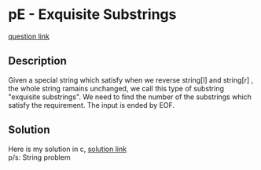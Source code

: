 # pE - Exquisite Substrings
[question link](https://140.114.85.195/problem/4)

## Description
Given a special string which satisfy when we reverse string[l] and string[r] , the whole string ramains unchanged, we call this type of substring "exquisite substrings". 
We need to find the number of the substrings which satisfy the requirement. The input is ended by EOF.

## Solution
Here is my solution in c, [solution link](https://github.com/SJieNg123/Code-practice/blob/main/Nthu%20IPHTOJ/Problem4-pE-Exquisite%20Substrings.c)
<br>p/s: String problem
